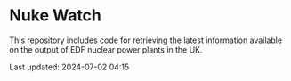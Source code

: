 # Nuke Watch

This repository includes code for retrieving the latest information available on the output of EDF nuclear power plants in the UK.

Last updated: 2024-07-02 04:15
